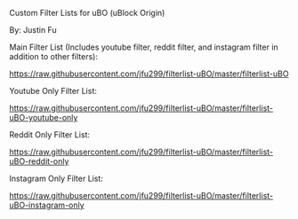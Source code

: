 Custom Filter Lists for uBO (uBlock Origin)

By: Justin Fu

Main Filter List (Includes youtube filter, reddit filter, and instagram filter in addition to other filters):

https://raw.githubusercontent.com/jfu299/filterlist-uBO/master/filterlist-uBO

Youtube Only Filter List:

https://raw.githubusercontent.com/jfu299/filterlist-uBO/master/filterlist-uBO-youtube-only

Reddit Only Filter List:

https://raw.githubusercontent.com/jfu299/filterlist-uBO/master/filterlist-uBO-reddit-only

Instagram Only Filter List:

https://raw.githubusercontent.com/jfu299/filterlist-uBO/master/filterlist-uBO-instagram-only
